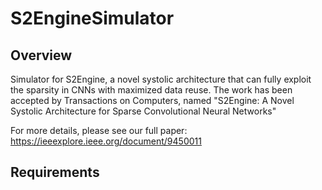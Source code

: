 # S2EngineSimulator

## Overview
Simulator for S2Engine, a novel systolic architecture that can fully exploit the sparsity in CNNs with maximized data reuse. The work has been accepted by Transactions on Computers, named "S2Engine: A Novel Systolic Architecture for Sparse Convolutional Neural Networks"

For more details, please see our full paper: https://ieeexplore.ieee.org/document/9450011

## Requirements


